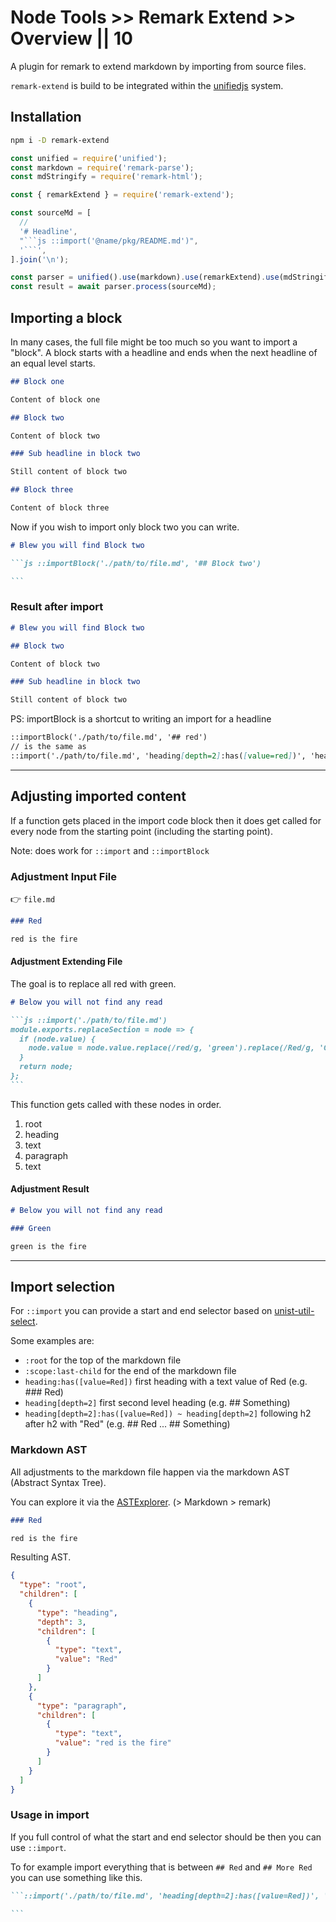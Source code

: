 # Node Tools >> Remark Extend >> Overview || 10

A plugin for remark to extend markdown by importing from source files.

`remark-extend` is build to be integrated within the [unifiedjs](https://unifiedjs.com/) system.

## Installation

```bash
npm i -D remark-extend
```

````js
const unified = require('unified');
const markdown = require('remark-parse');
const mdStringify = require('remark-html');

const { remarkExtend } = require('remark-extend');

const sourceMd = [
  //
  '# Headline',
  "```js ::import('@name/pkg/README.md')",
  '```',
].join('\n');

const parser = unified().use(markdown).use(remarkExtend).use(mdStringify);
const result = await parser.process(sourceMd);
````

## Importing a block

In many cases, the full file might be too much so you want to import a "block".
A block starts with a headline and ends when the next headline of an equal level starts.

```md
## Block one

Content of block one

## Block two

Content of block two

### Sub headline in block two

Still content of block two

## Block three

Content of block three
```

Now if you wish to import only block two you can write.

````md
# Blew you will find Block two

```js ::importBlock('./path/to/file.md', '## Block two')

```
````

### Result after import

```md
# Blew you will find Block two

## Block two

Content of block two

### Sub headline in block two

Still content of block two
```

PS: importBlock is a shortcut to writing an import for a headline

```md
::importBlock('./path/to/file.md', '## red')
// is the same as
::import('./path/to/file.md', 'heading[depth=2]:has([value=red])', 'heading[depth=2]:has([value=red]) ~heading[depth=2]')
```

---

## Adjusting imported content

If a function gets placed in the import code block then it does get called for every node from the starting point (including the starting point).

Note: does work for `::import` and `::importBlock`

### Adjustment Input File

👉 `file.md`

```md
### Red

red is the fire
```

#### Adjustment Extending File

The goal is to replace all red with green.

````md
# Below you will not find any read

```js ::import('./path/to/file.md')
module.exports.replaceSection = node => {
  if (node.value) {
    node.value = node.value.replace(/red/g, 'green').replace(/Red/g, 'Green');
  }
  return node;
};
```
````

This function gets called with these nodes in order.

1. root
2. heading
3. text
4. paragraph
5. text

#### Adjustment Result

```md
# Below you will not find any read

### Green

green is the fire
```

---

## Import selection

For `::import` you can provide a start and end selector based on [unist-util-select](https://github.com/syntax-tree/unist-util-select#support).

Some examples are:

- `:root` for the top of the markdown file
- `:scope:last-child` for the end of the markdown file
- `heading:has([value=Red])` first heading with a text value of Red (e.g. ### Red)
- `heading[depth=2]` first second level heading (e.g. ## Something)
- `heading[depth=2]:has([value=Red]) ~ heading[depth=2]` following h2 after h2 with "Red" (e.g. ## Red ... ## Something)

### Markdown AST

All adjustments to the markdown file happen via the markdown AST (Abstract Syntax Tree).

You can explore it via the [ASTExplorer](https://astexplorer.net/). (> Markdown > remark)

```md
### Red

red is the fire
```

Resulting AST.

```json
{
  "type": "root",
  "children": [
    {
      "type": "heading",
      "depth": 3,
      "children": [
        {
          "type": "text",
          "value": "Red"
        }
      ]
    },
    {
      "type": "paragraph",
      "children": [
        {
          "type": "text",
          "value": "red is the fire"
        }
      ]
    }
  ]
}
```

### Usage in import

If you full control of what the start and end selector should be then you can use `::import`.

To for example import everything that is between `## Red` and `## More Red` you can use something like this.

````md
```::import('./path/to/file.md', 'heading[depth=2]:has([value=Red])', 'heading[depth=2]:has([value=More Red])')

```
````
